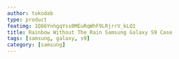```yaml
---
author: tokodab
type: product
featimg: 1Q86YnhgqYss0MEuRqWhF9LRjrrV_kLQ1
title: Rainbow Without The Rain Samsung Galaxy S9 Case
tags: [samsung, galaxy, s9]
category: [samsung]
---
```

